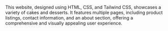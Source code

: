 This website, designed using HTML, CSS, and Tailwind CSS, showcases a variety of cakes and desserts. 
It features multiple pages, including product listings, contact information, and an about section, offering a comprehensive and visually appealing user experience.
